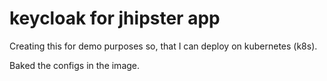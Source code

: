 # keycloak for jhipster app

Creating this for demo purposes so, that I can deploy on kubernetes (k8s).

Baked the configs in the image.
